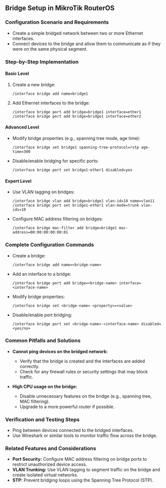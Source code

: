 ## Bridge Setup in MikroTik RouterOS

### Configuration Scenario and Requirements

- Create a simple bridged network between two or more Ethernet interfaces.
- Connect devices to the bridge and allow them to communicate as if they were on the same physical segment.

### Step-by-Step Implementation

#### Basic Level

1. Create a new bridge:
   ```
   /interface bridge add name=bridge1
   ```

2. Add Ethernet interfaces to the bridge:
   ```
   /interface bridge port add bridge=bridge1 interface=ether1
   /interface bridge port add bridge=bridge1 interface=ether2
   ```

#### Advanced Level

- Modify bridge properties (e.g., spanning tree mode, age time):
   ```
   /interface bridge set bridge1 spanning-tree-protocol=rstp age-time=300
   ```

- Disable/enable bridging for specific ports:
   ```
   /interface bridge port set bridge1-ether1 disabled=yes
   ```

#### Expert Level

- Use VLAN tagging on bridges:
   ```
   /interface bridge vlan add bridge=bridge1 vlan-id=10 name=vlan11
   /interface bridge port set bridge1-ether1 vlan-mode=trunk vlan-ids=10
   ```

- Configure MAC address filtering on bridges:
   ```
   /interface bridge mac-filter add bridge=bridge1 mac-address=00:00:00:00:00:01
   ```

### Complete Configuration Commands

- Create a bridge:
   ```
   /interface bridge add name=<bridge-name>
   ```

- Add an interface to a bridge:
   ```
   /interface bridge port add bridge=<bridge-name> interface=<interface-name>
   ```

- Modify bridge properties:
   ```
   /interface bridge set <bridge-name> <property>=<value>
   ```

- Disable/enable port bridging:
   ```
   /interface bridge port set <bridge-name>-<interface-name> disabled=<yes/no>
   ```

### Common Pitfalls and Solutions

- **Cannot ping devices on the bridged network:**
  - Verify that the bridge is created and the interfaces are added correctly.
  - Check for any firewall rules or security settings that may block traffic.

- **High CPU usage on the bridge:**
  - Disable unnecessary features on the bridge (e.g., spanning tree, MAC filtering).
  - Upgrade to a more powerful router if possible.

### Verification and Testing Steps

- Ping between devices connected to the bridged interfaces.
- Use Wireshark or similar tools to monitor traffic flow across the bridge.

### Related Features and Considerations

- **Port Security:** Configure MAC address filtering on bridge ports to restrict unauthorized device access.
- **VLAN Trunking:** Use VLAN tagging to segment traffic on the bridge and create isolated virtual networks.
- **STP:** Prevent bridging loops using the Spanning Tree Protocol (STP).